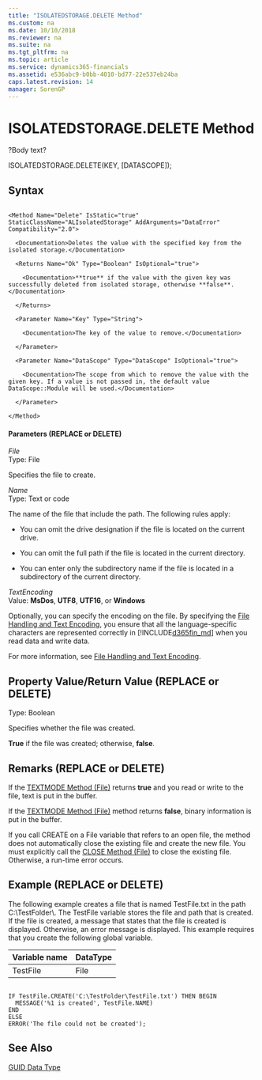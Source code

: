 ```yaml
---
title: "ISOLATEDSTORAGE.DELETE Method"
ms.custom: na
ms.date: 10/10/2018
ms.reviewer: na
ms.suite: na
ms.tgt_pltfrm: na
ms.topic: article
ms.service: dynamics365-financials
ms.assetid: e536abc9-b0bb-4010-bd77-22e537eb24ba
caps.latest.revision: 14
manager: SorenGP
---
```


# ISOLATEDSTORAGE.DELETE Method
?Body text?

ISOLATEDSTORAGE.DELETE(KEY, [DATASCOPE]);

## Syntax  

```  

<Method Name="Delete" IsStatic="true" StaticClassName="ALIsolatedStorage" AddArguments="DataError" Compatibility="2.0">

  <Documentation>Deletes the value with the specified key from the isolated storage.</Documentation>

  <Returns Name="Ok" Type="Boolean" IsOptional="true">

    <Documentation>**true** if the value with the given key was successfully deleted from isolated storage, otherwise **false**.</Documentation>

  </Returns>

  <Parameter Name="Key" Type="String">

    <Documentation>The key of the value to remove.</Documentation>

  </Parameter>

  <Parameter Name="DataScope" Type="DataScope" IsOptional="true">

    <Documentation>The scope from which to remove the value with the given key. If a value is not passed in, the default value DataScope::Module will be used.</Documentation>

  </Parameter>

</Method>
```  

#### Parameters (REPLACE or DELETE)
 *File*  
 Type: File  

 Specifies the file to create.  

 *Name*  
 Type: Text or code  

 The name of the file that include the path. The following rules apply:  

-   You can omit the drive designation if the file is located on the current drive.  

-   You can omit the full path if the file is located in the current directory.  

-   You can enter only the subdirectory name if the file is located in a subdirectory of the current directory.  

 *TextEncoding*  
 Value: **MsDos**, **UTF8**, **UTF16**, or **Windows**  

 Optionally, you can specify the encoding on the file. By specifying the [File Handling and Text Encoding](../devenv-file-handling-and-text-encoding.md), you ensure that all the language-specific characters are represented correctly in [!INCLUDE[d365fin_md](../includes/d365fin_md.md)] when you read data and write data.  

 For more information, see [File Handling and Text Encoding](../devenv-file-handling-and-text-encoding.md).  

## Property Value/Return Value (REPLACE or DELETE)
 Type: Boolean  

 Specifies whether the file was created.  

 **True** if the file was created; otherwise, **false**.  

## Remarks (REPLACE or DELETE)
 If the [TEXTMODE Method \(File\)](devenv-TEXTMODE-Method-File.md) returns **true** and you read or write to the file, text is put in the buffer.  

 If the [TEXTMODE Method \(File\)](devenv-TEXTMODE-Method-File.md) method returns **false**, binary information is put in the buffer.  

 If you call CREATE on a File variable that refers to an open file, the method does not automatically close the existing file and create the new file. You must explicitly call the [CLOSE Method \(File\)](devenv-CLOSE-Method-File.md) to close the existing file. Otherwise, a run-time error occurs.  

## Example (REPLACE or DELETE)
 The following example creates a file that is named TestFile.txt in the path C:\\TestFolder\\. The TestFile variable stores the file and path that is created. If the file is created, a message that states that the file is created is displayed. Otherwise, an error message is displayed. This example requires that you create the following global variable.  

|Variable name|DataType|  
|-------------------|--------------|  
|TestFile|File|  

```  

IF TestFile.CREATE('C:\TestFolder\TestFile.txt') THEN BEGIN  
  MESSAGE('%1 is created', TestFile.NAME)  
END  
ELSE  
ERROR('The file could not be created');  
```  

## See Also  
 [GUID Data Type](../datatypes/devenv-GUID-Data-Type.md)
